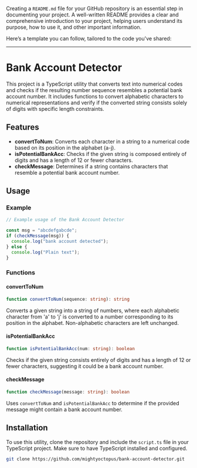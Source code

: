 Creating a `README.md` file for your GitHub repository is an essential step in documenting your project. A well-written README provides a clear and comprehensive introduction to your project, helping users understand its purpose, how to use it, and other important information.

Here’s a template you can follow, tailored to the code you've shared:

---

# Bank Account Detector

This project is a TypeScript utility that converts text into numerical codes and checks if the resulting number sequence resembles a potential bank account number. It includes functions to convert alphabetic characters to numerical representations and verify if the converted string consists solely of digits with specific length constraints.

## Features

- **convertToNum**: Converts each character in a string to a numerical code based on its position in the alphabet (a-j).
- **isPotentialBankAcc**: Checks if the given string is composed entirely of digits and has a length of 12 or fewer characters.
- **checkMessage**: Determines if a string contains characters that resemble a potential bank account number.

## Usage

### Example

```typescript
// Example usage of the Bank Account Detector

const msg = "abcdefgabcde";
if (checkMessage(msg)) {
  console.log("bank account detected");
} else {
  console.log("Plain text");
}
```

### Functions

#### convertToNum

```typescript
function convertToNum(sequence: string): string
```

Converts a given string into a string of numbers, where each alphabetic character from 'a' to 'j' is converted to a number corresponding to its position in the alphabet. Non-alphabetic characters are left unchanged.

#### isPotentialBankAcc

```typescript
function isPotentialBankAcc(num: string): boolean
```

Checks if the given string consists entirely of digits and has a length of 12 or fewer characters, suggesting it could be a bank account number.

#### checkMessage

```typescript
function checkMessage(message: string): boolean
```

Uses `convertToNum` and `isPotentialBankAcc` to determine if the provided message might contain a bank account number.

## Installation

To use this utility, clone the repository and include the `script.ts` file in your TypeScript project. Make sure to have TypeScript installed and configured.

```sh
git clone https://github.com/mightyoctopus/bank-account-detector.git
```
